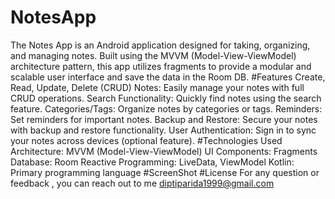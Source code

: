 # NotesApp
The Notes App is an Android application designed for taking, organizing, and managing notes. Built using the MVVM (Model-View-ViewModel) architecture pattern, this app utilizes fragments to provide a modular and scalable user interface and save the data in the Room DB.
#Features
Create, Read, Update, Delete (CRUD) Notes: Easily manage your notes with full CRUD operations.
Search Functionality: Quickly find notes using the search feature.
Categories/Tags: Organize notes by categories or tags.
Reminders: Set reminders for important notes.
Backup and Restore: Secure your notes with backup and restore functionality.
User Authentication: Sign in to sync your notes across devices (optional feature).
#Technologies Used
Architecture: MVVM (Model-View-ViewModel)
UI Components: Fragments
Database: Room
Reactive Programming: LiveData, ViewModel
Kotlin: Primary programming language
#ScreenShot
#License
For any question or feedback , you can reach out to me diptiparida1999@gmail.com

